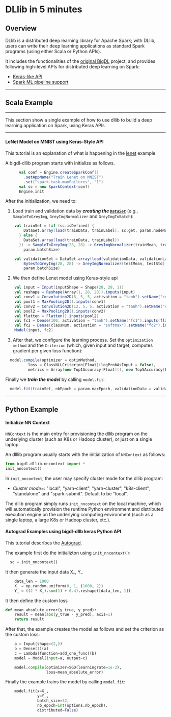 # DLlib in 5 minutes

## Overview

DLlib is a distributed deep learning library for Apache Spark; with DLlib, users can write their deep learning applications as standard Spark programs (using either Scala or Python APIs).

It includes the functionalities of the [original BigDL](https://github.com/intel-analytics/BigDL/tree/branch-0.14) project, and provides following high-level APIs for distributed deep learning on Spark:

* [Keras-like API](keras-api.md)
* [Spark ML pipeline support](nnframes.md)


---

## Scala Example
---

This section show a single example of how to use dllib to build a deep learning application on Spark, using Keras APIs

---
#### **LeNet Model on MNIST using Keras-Style API**

This tutorial is an explanation of what is happening in the [lenet](https://github.com/intel-analytics/BigDL/tree/branch-2.0/scala/dllib/src/main/scala/com/intel/analytics/bigdl/dllib/example/keras) example

A bigdl-dllib program starts with initialize as follows.
````scala
      val conf = Engine.createSparkConf()
        .setAppName("Train Lenet on MNIST")
        .set("spark.task.maxFailures", "1")
      val sc = new SparkContext(conf)
      Engine.init
````

After the initialization, we need to:

1. Load train and validation data by _**creating the [```DataSet```](https://github.com/intel-analytics/BigDL/blob/branch-2.0/scala/dllib/src/main/scala/com/intel/analytics/bigdl/dllib/feature/dataset/DataSet.scala)**_ (e.g., ````SampleToGreyImg````, ````GreyImgNormalizer```` and ````GreyImgToBatch````):

````scala
    val trainSet = (if (sc.isDefined) {
        DataSet.array(load(trainData, trainLabel), sc.get, param.nodeNumber)
      } else {
        DataSet.array(load(trainData, trainLabel))
      }) -> SampleToGreyImg(28, 28) -> GreyImgNormalizer(trainMean, trainStd) -> GreyImgToBatch(
        param.batchSize)

    val validationSet = DataSet.array(load(validationData, validationLabel), sc) ->
        BytesToGreyImg(28, 28) -> GreyImgNormalizer(testMean, testStd) -> GreyImgToBatch(
        param.batchSize)
````

2. We then define Lenet model using Keras-style api
````scala
    val input = Input(inputShape = Shape(28, 28, 1))
    val reshape = Reshape(Array(1, 28, 28)).inputs(input)
    val conv1 = Convolution2D(6, 5, 5, activation = "tanh").setName("conv1_5x5").inputs(reshape)
    val pool1 = MaxPooling2D().inputs(conv1)
    val conv2 = Convolution2D(12, 5, 5, activation = "tanh").setName("conv2_5x5").inputs(pool1)
    val pool2 = MaxPooling2D().inputs(conv2)
    val flatten = Flatten().inputs(pool2)
    val fc1 = Dense(100, activation = "tanh").setName("fc1").inputs(flatten)
    val fc2 = Dense(classNum, activation = "softmax").setName("fc2").inputs(fc1)
    Model(input, fc2)
 ````

3. After that, we configure the learning process. Set the ````optimization method```` and the ````Criterion```` (which, given input and target, computes gradient per given loss function):
````scala
  model.compile(optimizer = optimMethod,
          loss = ClassNLLCriterion[Float](logProbAsInput = false),
          metrics = Array(new Top1Accuracy[Float](), new Top5Accuracy[Float](), new Loss[Float]))
````

Finally we _**train the model**_ by calling ````model.fit````:
````scala
  model.fit(trainSet, nbEpoch = param.maxEpoch, validationData = validationSet)
````

---

## Python Example

#### **Initialize NN Context**

`NNContext` is the main entry for provisioning the dllib program on the underlying cluster (such as K8s or Hadoop cluster), or just on a single laptop.

An dlllib program usually starts with the initialization of `NNContext` as follows:

```python
from bigdl.dllib.nncontext import *
init_nncontext()
```

In `init_nncontext`, the user may specify cluster mode for the dllib program:

- *Cluster mode=*: "local", "yarn-client", "yarn-cluster", "k8s-client", "standalone" and "spark-submit". Default to be "local".

The dllib program simply runs `init_nncontext` on the local machine, which will automatically provision the runtime Python environment and distributed execution engine on the underlying computing environment (such as a single laptop, a large K8s or Hadoop cluster, etc.).


#### **Autograd Examples using bigdl-dllb keras Python API**

This tutorial describes the [Autograd](https://github.com/intel-analytics/BigDL/tree/branch-2.0/python/dllib/examples/autograd).

The example first do the initializton using `init_nncontext()`:
```python
  sc = init_nncontext()
```

It then generate the input data X_, Y_

```python
    data_len = 1000
    X_ = np.random.uniform(0, 1, (1000, 2))
    Y_ = ((2 * X_).sum(1) + 0.4).reshape([data_len, 1])
```

It then define the custom loss

```python
def mean_absolute_error(y_true, y_pred):
    result = mean(abs(y_true - y_pred), axis=1)
    return result
```

After that, the example creates the model as follows and set the criterion as the custom loss:
```python
    a = Input(shape=(2,))
    b = Dense(1)(a)
    c = Lambda(function=add_one_func)(b)
    model = Model(input=a, output=c)

    model.compile(optimizer=SGD(learningrate=1e-2),
                  loss=mean_absolute_error)
```
Finally the example trains the model by calling `model.fit`:

```python
    model.fit(x=X_,
              y=Y_,
              batch_size=32,
              nb_epoch=int(options.nb_epoch),
              distributed=False)
```